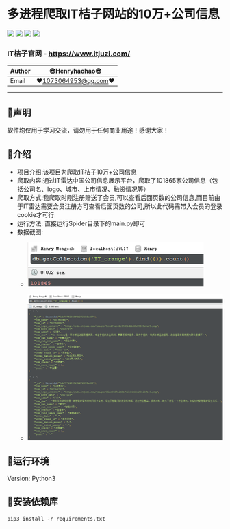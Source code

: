 多进程爬取IT桔子网站的10万+公司信息
===========================
![](https://img.shields.io/badge/Python-3.6.3-green.svg) ![](https://img.shields.io/badge/requests-2.18.4-green.svg) ![](https://img.shields.io/badge/pymongo-3.6.1-green.svg) ![](https://img.shields.io/badge/beautifulsoup4-4.6.3-green.svg) 
### IT桔子官网 - https://www.itjuzi.com/
|Author|:sunglasses:Henryhaohao:sunglasses:|
|---|---
|Email|:hearts:1073064953@qq.com:hearts:

    
****
## :dolphin:声明
软件均仅用于学习交流，请勿用于任何商业用途！感谢大家！
## :dolphin:介绍
- 项目介绍:该项目为爬取[IT桔子](https://www.itjuzi.com/)10万+公司信息
- 爬取内容:通过IT雷达中国公司信息展示平台，爬取了101865家公司信息（包括公司名、logo、城市、上市情况、融资情况等）
- 爬取方式:我爬取时刚注册赠送了会员,可以查看后面页数的公司信息,而目前由于IT雷达需要会员注册方可查看后面页数的公司,所以此代码需带入会员的登录cookie才可行
- 运行方法: 直接运行Spider目录下的main.py即可
- 数据截图:
    - ![enter image description here](count.png)
    
    - ![enter image description here](data.png)
## :dolphin:运行环境
Version: Python3
## :dolphin:安装依赖库
```
pip3 install -r requirements.txt
```
